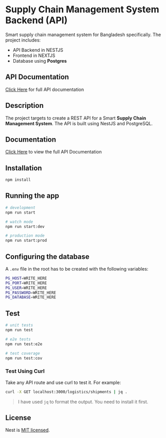 # Supply Chain Management System Backend (API)

Smart supply chain management system for Bangladesh specifically. The project includes:

- API Backend in NESTJS
- Frontend in NEXTJS
- Database using **Postgres**

## API Documentation

[Click Here](https://documenter.getpostman.com/view/21420955/2s9YXk3gYw) for full API documentation

## Description

The project targets to create a REST API for a Smart **Supply Chain Management System**. The API is built using NestJS and PostgreSQL.

## Documentation

[Click Here](https://documenter.getpostman.com/view/21420955/2s9YXk3gYw) to view the full API Documentation

## Installation

```bash
npm install
```

## Running the app

```bash
# development
npm run start

# watch mode
npm run start:dev

# production mode
npm run start:prod
```

## Configuring the database

A `.env` file in the root has to be created with the following variables:

```bash
PG_HOST=WRITE_HERE
PG_PORT=WRITE_HERE
PG_USER=WRITE_HERE
PG_PASSWORD=WRITE_HERE
PG_DATABASE=WRITE_HERE
```

## Test

```bash
# unit tests
npm run test

# e2e tests
npm run test:e2e

# test coverage
npm run test:cov
```

### Test Using Curl

Take any API route and use curl to test it. For example:

```bash
curl -X GET localhost:3000/logistics/shipments | jq .
```

> I have used `jq` to format the output. You need to install it first.

## License

Nest is [MIT licensed](LICENSE).
